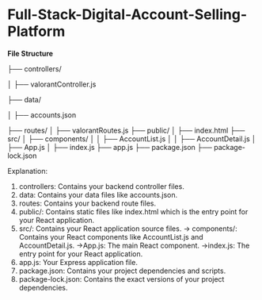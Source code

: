 # Full-Stack-Digital-Account-Selling-Platform

**File Structure**

├── controllers/

│   ├── valorantController.js

├── data/

│   ├── accounts.json

├── routes/
│   ├── valorantRoutes.js
├── public/
│   ├── index.html
├── src/
│   ├── components/
│   │   ├── AccountList.js
│   │   ├── AccountDetail.js
│   ├── App.js
│   ├── index.js
├── app.js
├── package.json
├── package-lock.json

Explanation:

1. controllers: Contains your backend controller files.
2. data: Contains your data files like accounts.json.
3. routes: Contains your backend route files.
4. public/: Contains static files like index.html which is the entry point for your React application.
5. src/: Contains your React application source files.
    -> components/: Contains your React components like AccountList.js and AccountDetail.js.
    ->App.js: The main React component.
    ->index.js: The entry point for your React application.
6. app.js: Your Express application file.
7. package.json: Contains your project dependencies and scripts.
8. package-lock.json: Contains the exact versions of your project dependencies.

